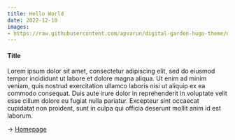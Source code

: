 ```yaml
---
title: Hello World
date: 2022-12-10
images: 
- https://raw.githubusercontent.com/apvarun/digital-garden-hugo-theme/main/images/digital-garden-logo.png
---
```


#### Title

Lorem ipsum dolor sit amet, consectetur adipiscing elit, sed do eiusmod tempor incididunt ut labore et dolore magna aliqua. Ut enim ad minim veniam, quis nostrud exercitation ullamco laboris nisi ut aliquip ex ea commodo consequat. Duis aute irure dolor in reprehenderit in voluptate velit esse cillum dolore eu fugiat nulla pariatur. Excepteur sint occaecat cupidatat non proident, sunt in culpa qui officia deserunt mollit anim id est laborum.

→ [Homepage](/)